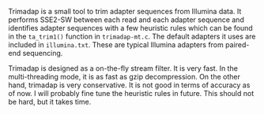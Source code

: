 Trimadap is a small tool to trim adapter sequences from Illumina data. It
performs SSE2-SW between each read and each adapter sequence and identifies
adapter sequences with a few heuristic rules which can be found in the
`ta_trim1()` function in `trimadap-mt.c`. The default adapters it uses are
included in `illumina.txt`. These are typical Illumina adapters from
paired-end sequencing.

Trimadap is designed as a on-the-fly stream filter. It is very fast. In the
multi-threading mode, it is as fast as gzip decompression. On the other hand,
trimadap is very conservative. It is not good in terms of accuracy as of now.
I will probably fine tune the heuristic rules in future. This should not be
hard, but it takes time.
